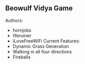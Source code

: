 Beowulf Vidya Game
------------------
Authors:
* hornjobs
* liferuiner
* iLoveFreeWiFi
Current Features:
* Dynamic Grass Generation
* Walking in all four directions
* Fireballs
